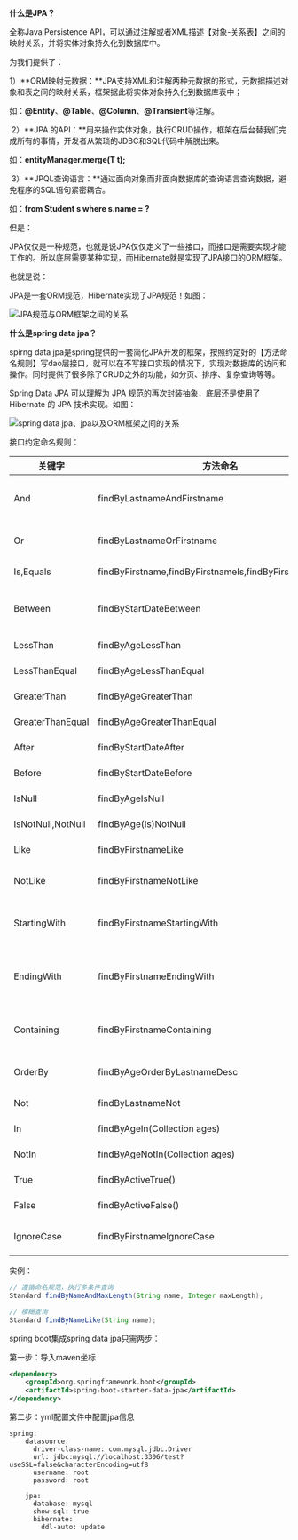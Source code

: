 **什么是JPA？**

全称Java Persistence API，可以通过注解或者XML描述【对象-关系表】之间的映射关系，并将实体对象持久化到数据库中。

为我们提供了：

1）**ORM映射元数据：**JPA支持XML和注解两种元数据的形式，元数据描述对象和表之间的映射关系，框架据此将实体对象持久化到数据库表中；

如：**@Entity**、**@Table**、**@Column**、**@Transient**等注解。

 2）**JPA 的API：**用来操作实体对象，执行CRUD操作，框架在后台替我们完成所有的事情，开发者从繁琐的JDBC和SQL代码中解脱出来。

如：**entityManager.merge(T t);**

 3）**JPQL查询语言：**通过面向对象而非面向数据库的查询语言查询数据，避免程序的SQL语句紧密耦合。

如：**from Student s where s.name = ?**

但是： 

JPA仅仅是一种规范，也就是说JPA仅仅定义了一些接口，而接口是需要实现才能工作的。所以底层需要某种实现，而Hibernate就是实现了JPA接口的ORM框架。

也就是说：

JPA是一套ORM规范，Hibernate实现了JPA规范！如图：

![JPA规范与ORM框架之间的关系](https://upload-images.jianshu.io/upload_images/292448-feea516e5970b6d6.png?imageMogr2/auto-orient/strip%7CimageView2/2/w/1240)


**什么是spring data jpa？**

spirng data jpa是spring提供的一套简化JPA开发的框架，按照约定好的【方法命名规则】写dao层接口，就可以在不写接口实现的情况下，实现对数据库的访问和操作。同时提供了很多除了CRUD之外的功能，如分页、排序、复杂查询等等。

Spring Data JPA 可以理解为 JPA 规范的再次封装抽象，底层还是使用了 Hibernate 的 JPA 技术实现。如图：

![spring data jpa、jpa以及ORM框架之间的关系](https://upload-images.jianshu.io/upload_images/292448-abf082949a72c72a.png?imageMogr2/auto-orient/strip%7CimageView2/2/w/1240)


接口约定命名规则：

|关键字|方法命名|where条件|
|--|--|--|
|And|findByLastnameAndFirstname|… where x.lastname = ?1 and x.firstname = ?2|
|Or|findByLastnameOrFirstname|… where x.lastname = ?1 or x.firstname = ?2|
|Is,Equals|findByFirstname,findByFirstnameIs,findByFirstnameEquals|… where x.firstname = ?1|
|Between|findByStartDateBetween|… where x.startDate between ?1 and ?2|
|LessThan|findByAgeLessThan|… where x.age < ?1|
|LessThanEqual|findByAgeLessThanEqual|… where x.age <= ?1|
|GreaterThan|findByAgeGreaterThan|… where x.age > ?1|
|GreaterThanEqual|findByAgeGreaterThanEqual|… where x.age >= ?1|
|After|findByStartDateAfter|… where x.startDate > ?1|
|Before|findByStartDateBefore|… where x.startDate < ?1|
|IsNull|findByAgeIsNull|… where x.age is null|
|IsNotNull,NotNull|findByAge(Is)NotNull|… where x.age not null|
|Like|findByFirstnameLike|… where x.firstname like ?1|
|NotLike|findByFirstnameNotLike|… where x.firstname not like ?1|
|StartingWith|findByFirstnameStartingWith|… where x.firstname like ?1 (parameter bound with appended %)|
|EndingWith|findByFirstnameEndingWith|… where x.firstname like ?1 (parameter bound with prepended %)|
|Containing|findByFirstnameContaining|… where x.firstname like ?1 (parameter bound wrapped in %)|
|OrderBy|findByAgeOrderByLastnameDesc|… where x.age = ?1 order by x.lastname desc|
|Not|findByLastnameNot|… where x.lastname <> ?1|
|In|findByAgeIn(Collection<Age> ages)|… where x.age in ?1|
|NotIn|findByAgeNotIn(Collection<Age> ages)|… where x.age not in ?1|
|True|findByActiveTrue()|… where x.active = true|
|False|findByActiveFalse()|… where x.active = false|
|IgnoreCase|findByFirstnameIgnoreCase|… where UPPER(x.firstame) = UPPER(?1)|

实例：

```java
// 遵循命名规范，执行多条件查询
Standard findByNameAndMaxLength(String name, Integer maxLength);
```

```java
// 模糊查询
Standard findByNameLike(String name);
```

spring boot集成spring data jpa只需两步：

第一步：导入maven坐标

```xml
<dependency>
	<groupId>org.springframework.boot</groupId>
	<artifactId>spring-boot-starter-data-jpa</artifactId>
</dependency>
```

第二步：yml配置文件中配置jpa信息

```
spring:
    datasource:
      driver-class-name: com.mysql.jdbc.Driver
      url: jdbc:mysql://localhost:3306/test?useSSL=false&characterEncoding=utf8
      username: root
      password: root

    jpa:
      database: mysql
      show-sql: true
      hibernate:
        ddl-auto: update
```
